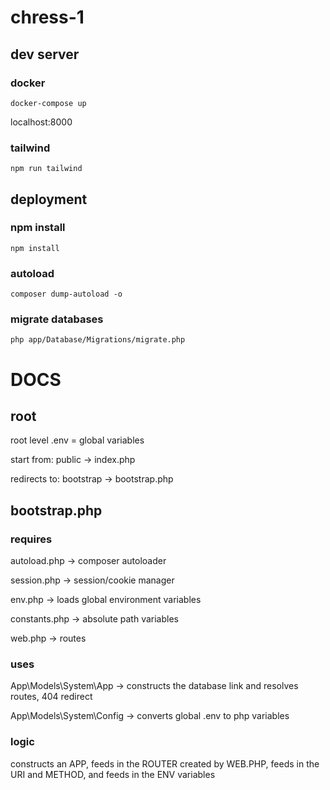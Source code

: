 # chress-1

## dev server

### docker

```
docker-compose up
```

localhost:8000

### tailwind

```
npm run tailwind
```

## deployment

### npm install

```
npm install
```

### autoload
```
composer dump-autoload -o
```

### migrate databases

```
php app/Database/Migrations/migrate.php
```

# DOCS

## root

root level .env = global variables

start from: public -> index.php

redirects to: bootstrap -> bootstrap.php

## bootstrap.php

### requires

autoload.php -> composer autoloader

session.php -> session/cookie manager

env.php -> loads global environment variables

constants.php -> absolute path variables

web.php -> routes

### uses

App\Models\System\App -> constructs the database link and resolves routes, 404 redirect

App\Models\System\Config -> converts global .env to php variables

### logic

constructs an APP, feeds in the ROUTER created by WEB.PHP, feeds in the URI and METHOD, and feeds in the ENV variables